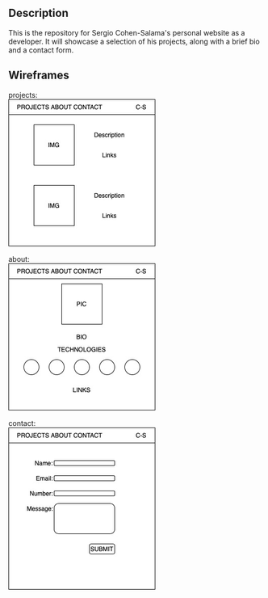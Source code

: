 ## Description

This is the repository for Sergio Cohen-Salama's personal website as a developer. It will showcase a selection of his projects, along with a brief bio and a contact form.

## Wireframes

projects:  
!['projects'](Projects-2.jpg)

about:  
!['about'](About-2.jpg)

contact:  
!['contact'](Contact-2.jpg)
